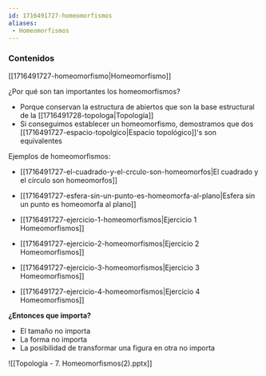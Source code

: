 ```yaml
---
id: 1716491727-homeomorfismos
aliases:
 - Homeomorfismos
---
```


### Contenidos

[[1716491727-homeomorfismo|Homeomorfismo]]

¿Por qué son tan importantes los homeomorfismos?

- Porque conservan la estructura de abiertos que son la base estructural de la [[1716491728-topologa|Topología]]
- Si conseguimos establecer un homeomorfismo, demostramos que dos [[1716491727-espacio-topolgico|Espacio topológico]]'s son equivalentes

Ejemplos de homeomorfismos:

- [[1716491727-el-cuadrado-y-el-crculo-son-homeomorfos|El cuadrado y el círculo son homeomorfos]]
- [[1716491727-esfera-sin-un-punto-es-homeomorfa-al-plano|Esfera sin un punto es homeomorfa al plano]]

- [[1716491727-ejercicio-1-homeomorfismos|Ejercicio 1 Homeomorfismos]]
- [[1716491727-ejercicio-2-homeomorfismos|Ejercicio 2 Homeomorfismos]]
- [[1716491727-ejercicio-3-homeomorfismos|Ejercicio 3 Homeomorfismos]]
- [[1716491727-ejercicio-4-homeomorfismos|Ejercicio 4 Homeomorfismos]]

**¿Entonces que importa?**

- El tamaño no importa
- La forma no importa
- La posibilidad de transformar una figura en otra no importa

![[Topología - 7. Homeomorfismos(2).pptx]]